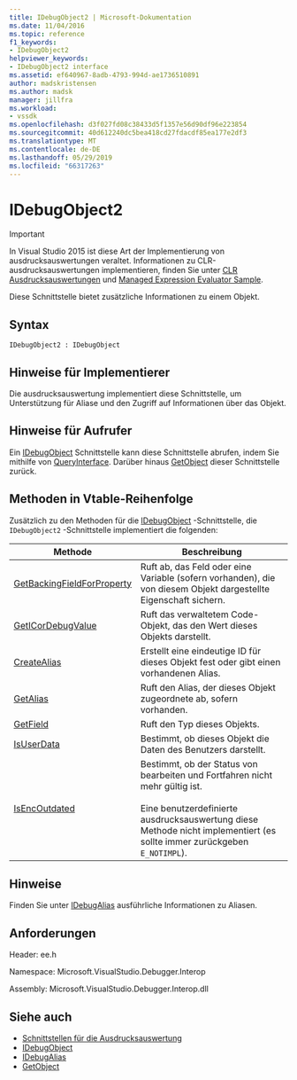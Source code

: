 ```yaml
---
title: IDebugObject2 | Microsoft-Dokumentation
ms.date: 11/04/2016
ms.topic: reference
f1_keywords:
- IDebugObject2
helpviewer_keywords:
- IDebugObject2 interface
ms.assetid: ef640967-8adb-4793-994d-ae1736510891
author: madskristensen
ms.author: madsk
manager: jillfra
ms.workload:
- vssdk
ms.openlocfilehash: d3f027fd08c38433d5f1357e56d90df96e223854
ms.sourcegitcommit: 40d612240dc5bea418cd27fdacdf85ea177e2df3
ms.translationtype: MT
ms.contentlocale: de-DE
ms.lasthandoff: 05/29/2019
ms.locfileid: "66317263"
---
```

# <a name="idebugobject2"></a>IDebugObject2
> [!IMPORTANT]
> In Visual Studio 2015 ist diese Art der Implementierung von ausdrucksauswertungen veraltet. Informationen zu CLR-ausdrucksauswertungen implementieren, finden Sie unter [CLR Ausdrucksauswertungen](https://github.com/Microsoft/ConcordExtensibilitySamples/wiki/CLR-Expression-Evaluators) und [Managed Expression Evaluator Sample](https://github.com/Microsoft/ConcordExtensibilitySamples/wiki/Managed-Expression-Evaluator-Sample).

 Diese Schnittstelle bietet zusätzliche Informationen zu einem Objekt.

## <a name="syntax"></a>Syntax

```
IDebugObject2 : IDebugObject
```

## <a name="notes-for-implementers"></a>Hinweise für Implementierer
 Die ausdrucksauswertung implementiert diese Schnittstelle, um Unterstützung für Aliase und den Zugriff auf Informationen über das Objekt.

## <a name="notes-for-callers"></a>Hinweise für Aufrufer
 Ein [IDebugObject](../../../extensibility/debugger/reference/idebugobject.md) Schnittstelle kann diese Schnittstelle abrufen, indem Sie mithilfe von [QueryInterface](/cpp/atl/queryinterface). Darüber hinaus [GetObject](../../../extensibility/debugger/reference/idebugalias-getobject.md) dieser Schnittstelle zurück.

## <a name="methods-in-vtable-order"></a>Methoden in Vtable-Reihenfolge
 Zusätzlich zu den Methoden für die [IDebugObject](../../../extensibility/debugger/reference/idebugobject.md) -Schnittstelle, die `IDebugObject2` -Schnittstelle implementiert die folgenden:

|Methode|Beschreibung|
|------------|-----------------|
|[GetBackingFieldForProperty](../../../extensibility/debugger/reference/idebugobject2-getbackingfieldforproperty.md)|Ruft ab, das Feld oder eine Variable (sofern vorhanden), die von diesem Objekt dargestellte Eigenschaft sichern.|
|[GetICorDebugValue](../../../extensibility/debugger/reference/idebugobject2-geticordebugvalue.md)|Ruft das verwaltetem Code-Objekt, das den Wert dieses Objekts darstellt.|
|[CreateAlias](../../../extensibility/debugger/reference/idebugobject2-createalias.md)|Erstellt eine eindeutige ID für dieses Objekt fest oder gibt einen vorhandenen Alias.|
|[GetAlias](../../../extensibility/debugger/reference/idebugobject2-getalias.md)|Ruft den Alias, der dieses Objekt zugeordnete ab, sofern vorhanden.|
|[GetField](../../../extensibility/debugger/reference/idebugobject2-getfield.md)|Ruft den Typ dieses Objekts.|
|[IsUserData](../../../extensibility/debugger/reference/idebugobject2-isuserdata.md)|Bestimmt, ob dieses Objekt die Daten des Benutzers darstellt.|
|[IsEncOutdated](../../../extensibility/debugger/reference/idebugobject2-isencoutdated.md)|Bestimmt, ob der Status von bearbeiten und Fortfahren nicht mehr gültig ist.<br /><br /> Eine benutzerdefinierte ausdrucksauswertung diese Methode nicht implementiert (es sollte immer zurückgeben `E_NOTIMPL`).|

## <a name="remarks"></a>Hinweise
 Finden Sie unter [IDebugAlias](../../../extensibility/debugger/reference/idebugalias.md) ausführliche Informationen zu Aliasen.

## <a name="requirements"></a>Anforderungen
 Header: ee.h

 Namespace: Microsoft.VisualStudio.Debugger.Interop

 Assembly: Microsoft.VisualStudio.Debugger.Interop.dll

## <a name="see-also"></a>Siehe auch
- [Schnittstellen für die Ausdrucksauswertung](../../../extensibility/debugger/reference/expression-evaluation-interfaces.md)
- [IDebugObject](../../../extensibility/debugger/reference/idebugobject.md)
- [IDebugAlias](../../../extensibility/debugger/reference/idebugalias.md)
- [GetObject](../../../extensibility/debugger/reference/idebugalias-getobject.md)